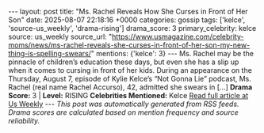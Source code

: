 --- layout: post title: "Ms. Rachel Reveals How She Curses in Front of Her Son" date: 2025-08-07 22:18:16 +0000 categories: gossip tags: ['kelce', 'source-us_weekly', 'drama-rising'] drama_score: 3 primary_celebrity: kelce source: us_weekly source_url: "https://www.usmagazine.com/celebrity-moms/news/ms-rachel-reveals-she-curses-in-front-of-her-son-my-new-thing-is-spelling-swears/" mentions: {'kelce': 3} --- Ms. Rachel may be the pinnacle of children’s education these days, but even she has a slip up when it comes to cursing in front of her kids. During an appearance on the Thursday, August 7, episode of Kylie Kelce’s “Not Gonna Lie” podcast, Ms. Rachel (real name Rachel Accurso), 42, admitted she swears in […] **Drama Score:** 3 | **Level:** RISING **Celebrities Mentioned:** Kelce [Read full article at Us Weekly](https://www.usmagazine.com/celebrity-moms/news/ms-rachel-reveals-she-curses-in-front-of-her-son-my-new-thing-is-spelling-swears/) --- *This post was automatically generated from RSS feeds. Drama scores are calculated based on mention frequency and source reliability.*